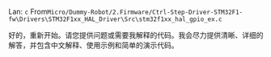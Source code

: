 Lan: `c` From`Micro/Dummy-Robot/2.Firmware/Ctrl-Step-Driver-STM32F1-fw\Drivers\STM32F1xx_HAL_Driver\Src\stm32f1xx_hal_gpio_ex.c`

好的，重新开始。请您提供问题或需要我解释的代码。我会尽力提供清晰、详细的解答，并包含中文解释、使用示例和简单的演示代码。
